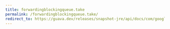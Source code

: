 ```yaml
---
title: forwardingblockingqueue.take
permalink: /forwardingblockingqueue.take/
redirect_to: https://guava.dev/releases/snapshot-jre/api/docs/com/google/common/util/concurrent/ForwardingBlockingQueue.html#take--
---
```

